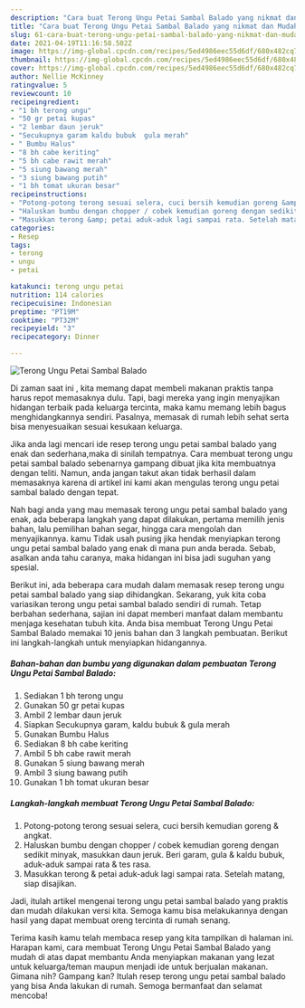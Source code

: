 ```yaml
---
description: "Cara buat Terong Ungu Petai Sambal Balado yang nikmat dan Mudah Dibuat"
title: "Cara buat Terong Ungu Petai Sambal Balado yang nikmat dan Mudah Dibuat"
slug: 61-cara-buat-terong-ungu-petai-sambal-balado-yang-nikmat-dan-mudah-dibuat
date: 2021-04-19T11:16:58.502Z
image: https://img-global.cpcdn.com/recipes/5ed4986eec55d6df/680x482cq70/terong-ungu-petai-sambal-balado-foto-resep-utama.jpg
thumbnail: https://img-global.cpcdn.com/recipes/5ed4986eec55d6df/680x482cq70/terong-ungu-petai-sambal-balado-foto-resep-utama.jpg
cover: https://img-global.cpcdn.com/recipes/5ed4986eec55d6df/680x482cq70/terong-ungu-petai-sambal-balado-foto-resep-utama.jpg
author: Nellie McKinney
ratingvalue: 5
reviewcount: 10
recipeingredient:
- "1 bh terong ungu"
- "50 gr petai kupas"
- "2 lembar daun jeruk"
- "Secukupnya garam kaldu bubuk  gula merah"
- " Bumbu Halus"
- "8 bh cabe keriting"
- "5 bh cabe rawit merah"
- "5 siung bawang merah"
- "3 siung bawang putih"
- "1 bh tomat ukuran besar"
recipeinstructions:
- "Potong-potong terong sesuai selera, cuci bersih kemudian goreng &amp; angkat."
- "Haluskan bumbu dengan chopper / cobek kemudian goreng dengan sedikit minyak, masukkan daun jeruk. Beri garam, gula &amp; kaldu bubuk, aduk-aduk sampai rata &amp; tes rasa."
- "Masukkan terong &amp; petai aduk-aduk lagi sampai rata. Setelah matang, siap disajikan."
categories:
- Resep
tags:
- terong
- ungu
- petai

katakunci: terong ungu petai 
nutrition: 114 calories
recipecuisine: Indonesian
preptime: "PT19M"
cooktime: "PT32M"
recipeyield: "3"
recipecategory: Dinner

---
```



![Terong Ungu Petai Sambal Balado](https://img-global.cpcdn.com/recipes/5ed4986eec55d6df/680x482cq70/terong-ungu-petai-sambal-balado-foto-resep-utama.jpg)

Di zaman  saat ini , kita memang dapat membeli makanan praktis tanpa harus repot memasaknya dulu. Tapi, bagi mereka yang ingin menyajikan hidangan terbaik pada keluarga tercinta, maka kamu memang lebih bagus menghidangkannya sendiri. Pasalnya, memasak di rumah lebih sehat serta bisa menyesuaikan sesuai kesukaan keluarga.

Jika anda lagi mencari ide resep terong ungu petai sambal balado yang enak dan sederhana,maka di sinilah tempatnya. Cara membuat terong ungu petai sambal balado  sebenarnya gampang dibuat jika kita membuatnya dengan teliti. Namun, anda jangan takut akan tidak berhasil dalam memasaknya 
karena di artikel ini kami akan mengulas terong ungu petai sambal balado dengan tepat.  



Nah bagi anda yang mau memasak terong ungu petai sambal balado yang enak, ada beberapa langkah yang dapat dilakukan, pertama memilih jenis bahan, lalu pemilihan bahan segar, hingga cara mengolah dan menyajikannya. kamu Tidak usah pusing jika hendak menyiapkan terong ungu petai sambal balado yang enak di mana pun anda berada. Sebab, asalkan anda  tahu caranya, maka hidangan ini bisa jadi suguhan yang spesial.

Berikut ini, ada beberapa cara mudah dalam memasak resep terong ungu petai sambal balado yang siap dihidangkan. Sekarang, yuk kita coba variasikan terong ungu petai sambal balado sendiri di rumah. Tetap berbahan sederhana, sajian ini dapat memberi manfaat dalam membantu menjaga kesehatan tubuh kita. Anda bisa membuat Terong Ungu Petai Sambal Balado memakai 10 jenis bahan dan 3 langkah pembuatan. Berikut ini langkah-langkah untuk menyiapkan hidangannya.

<!--inarticleads1-->

##### Bahan-bahan dan bumbu yang digunakan dalam pembuatan Terong Ungu Petai Sambal Balado:

1. Sediakan 1 bh terong ungu
1. Gunakan 50 gr petai kupas
1. Ambil 2 lembar daun jeruk
1. Siapkan Secukupnya garam, kaldu bubuk &amp; gula merah
1. Gunakan  Bumbu Halus
1. Sediakan 8 bh cabe keriting
1. Ambil 5 bh cabe rawit merah
1. Gunakan 5 siung bawang merah
1. Ambil 3 siung bawang putih
1. Gunakan 1 bh tomat ukuran besar




<!--inarticleads2-->

##### Langkah-langkah membuat Terong Ungu Petai Sambal Balado:

1. Potong-potong terong sesuai selera, cuci bersih kemudian goreng &amp; angkat.
1. Haluskan bumbu dengan chopper / cobek kemudian goreng dengan sedikit minyak, masukkan daun jeruk. Beri garam, gula &amp; kaldu bubuk, aduk-aduk sampai rata &amp; tes rasa.
1. Masukkan terong &amp; petai aduk-aduk lagi sampai rata. Setelah matang, siap disajikan.




Jadi, itulah artikel mengenai  terong ungu petai sambal balado  yang praktis dan mudah dilakukan versi kita. Semoga kamu bisa melakukannya dengan hasil yang dapat membuat oreng tercinta di rumah senang. 

Terima kasih kamu telah membaca resep yang kita tampilkan di halaman ini. Harapan kami, cara membuat  Terong Ungu Petai Sambal Balado yang mudah di atas dapat membantu Anda menyiapkan makanan yang lezat untuk keluarga/teman maupun menjadi ide untuk berjualan makanan. Gimana nih? Gampang kan? Itulah resep terong ungu petai sambal balado yang bisa Anda lakukan di rumah. Semoga bermanfaat dan selamat mencoba!

